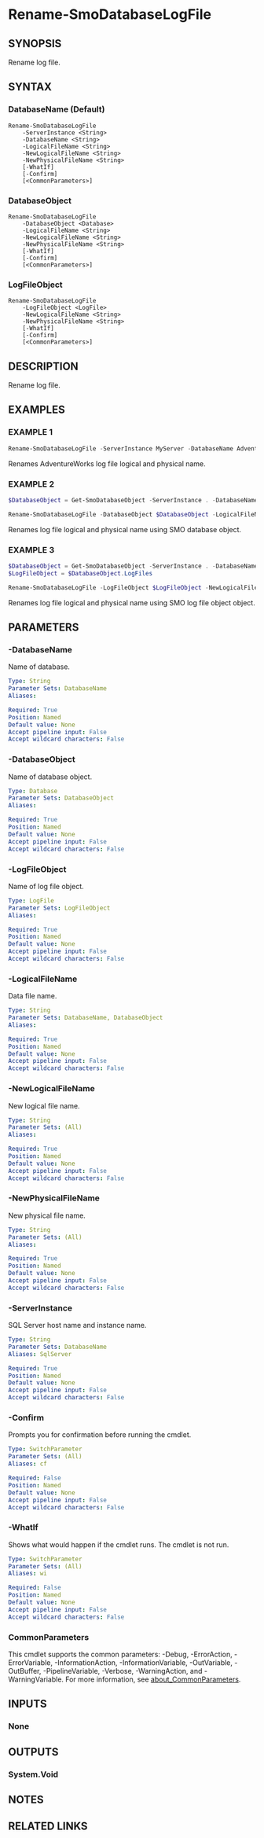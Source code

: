 ﻿---
external help file: SqlServerTools-help.xml
Module Name: SqlServerTools
online version:
schema: 2.0.0
---

# Rename-SmoDatabaseLogFile

## SYNOPSIS
Rename log file.

## SYNTAX

### DatabaseName (Default)
```
Rename-SmoDatabaseLogFile
	-ServerInstance <String>
	-DatabaseName <String>
	-LogicalFileName <String>
	-NewLogicalFileName <String>
	-NewPhysicalFileName <String>
	[-WhatIf]
	[-Confirm]
	[<CommonParameters>]
```

### DatabaseObject
```
Rename-SmoDatabaseLogFile
	-DatabaseObject <Database>
	-LogicalFileName <String>
	-NewLogicalFileName <String>
	-NewPhysicalFileName <String>
	[-WhatIf]
	[-Confirm]
	[<CommonParameters>]
```

### LogFileObject
```
Rename-SmoDatabaseLogFile
	-LogFileObject <LogFile>
	-NewLogicalFileName <String>
	-NewPhysicalFileName <String>
	[-WhatIf]
	[-Confirm]
	[<CommonParameters>]
```

## DESCRIPTION
Rename log file.

## EXAMPLES

### EXAMPLE 1
```powershell
Rename-SmoDatabaseLogFile -ServerInstance MyServer -DatabaseName AdventureWorks -LogicalFileName Log -NewLogicalFileName AdventureWorks_Log -NewPhysicalFileName AdventureWorks_log.ldf
```

Renames AdventureWorks log file logical and physical name.

### EXAMPLE 2
```powershell
$DatabaseObject = Get-SmoDatabaseObject -ServerInstance . -DatabaseName AdventureWorks

Rename-SmoDatabaseLogFile -DatabaseObject $DatabaseObject -LogicalFileName Log -NewLogicalFileName AdventureWorks_Log -NewPhysicalFileName AdventureWorks_log.ldf
```

Renames log file logical and physical name using SMO database object.

### EXAMPLE 3
```powershell
$DatabaseObject = Get-SmoDatabaseObject -ServerInstance . -DatabaseName AdventureWorks
$LogFileObject = $DatabaseObject.LogFiles

Rename-SmoDatabaseLogFile -LogFileObject $LogFileObject -NewLogicalFileName AdventureWorks_Log -NewPhysicalFileName AdventureWorks_log.ldf
```

Renames log file logical and physical name using SMO log file object object.

## PARAMETERS

### -DatabaseName
Name of database.

```yaml
Type: String
Parameter Sets: DatabaseName
Aliases:

Required: True
Position: Named
Default value: None
Accept pipeline input: False
Accept wildcard characters: False
```

### -DatabaseObject
Name of database object.

```yaml
Type: Database
Parameter Sets: DatabaseObject
Aliases:

Required: True
Position: Named
Default value: None
Accept pipeline input: False
Accept wildcard characters: False
```

### -LogFileObject
Name of log file object.

```yaml
Type: LogFile
Parameter Sets: LogFileObject
Aliases:

Required: True
Position: Named
Default value: None
Accept pipeline input: False
Accept wildcard characters: False
```

### -LogicalFileName
Data file name.

```yaml
Type: String
Parameter Sets: DatabaseName, DatabaseObject
Aliases:

Required: True
Position: Named
Default value: None
Accept pipeline input: False
Accept wildcard characters: False
```

### -NewLogicalFileName
New logical file name.

```yaml
Type: String
Parameter Sets: (All)
Aliases:

Required: True
Position: Named
Default value: None
Accept pipeline input: False
Accept wildcard characters: False
```

### -NewPhysicalFileName
New physical file name.

```yaml
Type: String
Parameter Sets: (All)
Aliases:

Required: True
Position: Named
Default value: None
Accept pipeline input: False
Accept wildcard characters: False
```

### -ServerInstance
SQL Server host name and instance name.

```yaml
Type: String
Parameter Sets: DatabaseName
Aliases: SqlServer

Required: True
Position: Named
Default value: None
Accept pipeline input: False
Accept wildcard characters: False
```

### -Confirm
Prompts you for confirmation before running the cmdlet.

```yaml
Type: SwitchParameter
Parameter Sets: (All)
Aliases: cf

Required: False
Position: Named
Default value: None
Accept pipeline input: False
Accept wildcard characters: False
```

### -WhatIf
Shows what would happen if the cmdlet runs.
The cmdlet is not run.

```yaml
Type: SwitchParameter
Parameter Sets: (All)
Aliases: wi

Required: False
Position: Named
Default value: None
Accept pipeline input: False
Accept wildcard characters: False
```

### CommonParameters
This cmdlet supports the common parameters: -Debug, -ErrorAction, -ErrorVariable, -InformationAction, -InformationVariable, -OutVariable, -OutBuffer, -PipelineVariable, -Verbose, -WarningAction, and -WarningVariable. For more information, see [about_CommonParameters](http://go.microsoft.com/fwlink/?LinkID=113216).

## INPUTS

### None

## OUTPUTS

### System.Void

## NOTES

## RELATED LINKS
